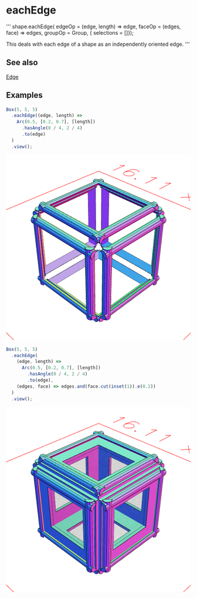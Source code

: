 # eachEdge
'''
shape.eachEdge(
    edgeOp = (edge, length) => edge,
    faceOp = (edges, face) => edges,
    groupOp = Group,
    { selections = []});
    
This deals with each edge of a shape as an independently oriented edge.
'''

## See also
[Edge](#https://raw.githubusercontent.com/jsxcad/JSxCAD/master/nb/api/Edge.nb)

## Examples

```JavaScript
Box(5, 5, 5)
  .eachEdge((edge, length) =>
    Arc(0.5, [0.2, 0.7], [length])
      .hasAngle(0 / 4, 2 / 4)
      .to(edge)
  )
  .view();
```

![Image](eachEdge.md.0.png)

```JavaScript
Box(5, 5, 5)
  .eachEdge(
    (edge, length) =>
      Arc(0.5, [0.2, 0.7], [length])
        .hasAngle(0 / 4, 2 / 4)
        .to(edge),
    (edges, face) => edges.and(face.cut(inset(1)).e(0.2))
  )
  .view();
```

![Image](eachEdge.md.1.png)
